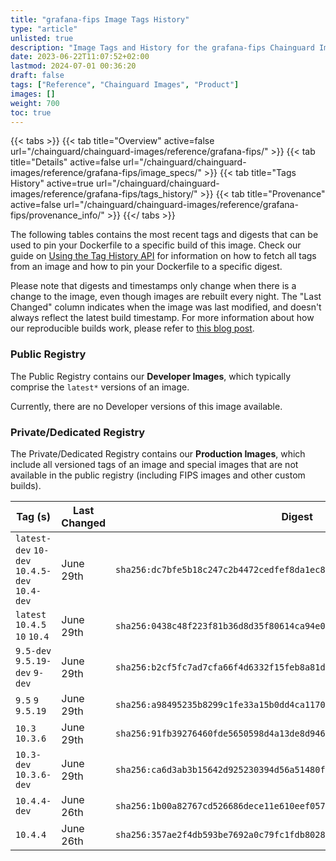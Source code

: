 ```yaml
---
title: "grafana-fips Image Tags History"
type: "article"
unlisted: true
description: "Image Tags and History for the grafana-fips Chainguard Image"
date: 2023-06-22T11:07:52+02:00
lastmod: 2024-07-01 00:36:20
draft: false
tags: ["Reference", "Chainguard Images", "Product"]
images: []
weight: 700
toc: true
---
```


{{< tabs >}}
{{< tab title="Overview" active=false url="/chainguard/chainguard-images/reference/grafana-fips/" >}}
{{< tab title="Details" active=false url="/chainguard/chainguard-images/reference/grafana-fips/image_specs/" >}}
{{< tab title="Tags History" active=true url="/chainguard/chainguard-images/reference/grafana-fips/tags_history/" >}}
{{< tab title="Provenance" active=false url="/chainguard/chainguard-images/reference/grafana-fips/provenance_info/" >}}
{{</ tabs >}}

The following tables contains the most recent tags and digests that can be used to pin your Dockerfile to a specific build of this image. Check our guide on [Using the Tag History API](/chainguard/chainguard-images/using-the-tag-history-api/) for information on how to fetch all tags from an image and how to pin your Dockerfile to a specific digest.

Please note that digests and timestamps only change when there is a change to the image, even though images are rebuilt every night. The "Last Changed" column indicates when the image was last modified, and doesn't always reflect the latest build timestamp. For more information about how our reproducible builds work, please refer to [this blog post](https://www.chainguard.dev/unchained/reproducing-chainguards-reproducible-image-builds).

### Public Registry
The Public Registry contains our **Developer Images**, which typically comprise the `latest*` versions of an image.

Currently, there are no Developer versions of this image available.

### Private/Dedicated Registry
The Private/Dedicated Registry contains our **Production Images**, which include all versioned tags of an image and special images that are not available in the public registry (including FIPS images and other custom builds).

| Tag (s)                                        | Last Changed | Digest                                                                    |
|------------------------------------------------|--------------|---------------------------------------------------------------------------|
|  `latest-dev` `10-dev` `10.4.5-dev` `10.4-dev` | June 29th    | `sha256:dc7bfe5b18c247c2b4472cedfef8da1ec8b53fb4f39dfc872c3483e01fb78c5c` |
|  `latest` `10.4.5` `10` `10.4`                 | June 29th    | `sha256:0438c48f223f81b36d8d35f80614ca94e01f0c889c4eb3b6de5615951b888e77` |
|  `9.5-dev` `9.5.19-dev` `9-dev`                | June 29th    | `sha256:b2cf5fc7ad7cfa66f4d6332f15feb8a81dbc9e51f3b1a24533989164c9f15672` |
|  `9.5` `9` `9.5.19`                            | June 29th    | `sha256:a98495235b8299c1fe33a15b0dd4ca1170a49ae4237d9e8b5f50eb71d517001d` |
|  `10.3` `10.3.6`                               | June 29th    | `sha256:91fb39276460fde5650598d4a13de8d9463798eb4c67f11b3dc99143cb6f7420` |
|  `10.3-dev` `10.3.6-dev`                       | June 29th    | `sha256:ca6d3ab3b15642d925230394d56a51480f5dd0c6f3d303b79c670beda8499bfa` |
|  `10.4.4-dev`                                  | June 26th    | `sha256:1b00a82767cd526686dece11e610eef057a441ea812b26797971a7ef20bc3a87` |
|  `10.4.4`                                      | June 26th    | `sha256:357ae2f4db593be7692a0c79fc1fdb8028efd20c78333e1f7aa1d1dca45d0d0e` |

